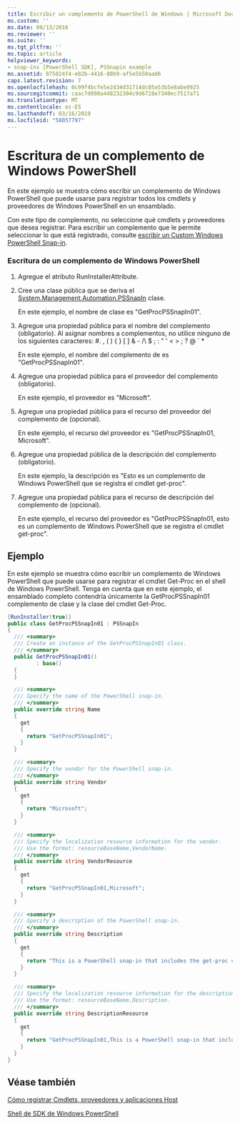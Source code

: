 ```yaml
---
title: Escribir un complemento de PowerShell de Windows | Microsoft Docs
ms.custom: ''
ms.date: 09/13/2016
ms.reviewer: ''
ms.suite: ''
ms.tgt_pltfrm: ''
ms.topic: article
helpviewer_keywords:
- snap-ins [PowerShell SDK], PSSnapin example
ms.assetid: 875024f4-e02b-4416-80b9-af5e5b50aad6
caps.latest.revision: 7
ms.openlocfilehash: 0c99f4bcfe5e2d34d31714dc85a53b5e8abe0925
ms.sourcegitcommit: caac7d098a448232304c9d6728e7340ec7517a71
ms.translationtype: MT
ms.contentlocale: es-ES
ms.lasthandoff: 03/16/2019
ms.locfileid: "58057797"
---
```

# <a name="writing-a-windows-powershell-snap-in"></a>Escritura de un complemento de Windows PowerShell

En este ejemplo se muestra cómo escribir un complemento de Windows PowerShell que puede usarse para registrar todos los cmdlets y proveedores de Windows PowerShell en un ensamblado.

Con este tipo de complemento, no seleccione qué cmdlets y proveedores que desea registrar. Para escribir un complemento que le permite seleccionar lo que está registrado, consulte [escribir un Custom Windows PowerShell Snap-in](./writing-a-custom-windows-powershell-snap-in.md).

### <a name="writing-a-windows-powershell-snap-in"></a>Escritura de un complemento de Windows PowerShell

1. Agregue el atributo RunInstallerAttribute.

2. Cree una clase pública que se deriva el [System.Management.Automation.PSSnapIn](/dotnet/api/System.Management.Automation.PSSnapIn) clase.

    En este ejemplo, el nombre de clase es "GetProcPSSnapIn01".

3. Agregue una propiedad pública para el nombre del complemento (obligatorio). Al asignar nombres a complementos, no utilice ninguno de los siguientes caracteres: #. , ( ) { } [ ] & - /\ $ ; : " ' \< > ; ? @ ` *

    En este ejemplo, el nombre del complemento de es "GetProcPSSnapIn01".

4. Agregue una propiedad pública para el proveedor del complemento (obligatorio).

    En este ejemplo, el proveedor es "Microsoft".

5. Agregue una propiedad pública para el recurso del proveedor del complemento de (opcional).

    En este ejemplo, el recurso del proveedor es "GetProcPSSnapIn01, Microsoft".

6. Agregue una propiedad pública de la descripción del complemento (obligatorio).

    En este ejemplo, la descripción es "Esto es un complemento de Windows PowerShell que se registra el cmdlet get-proc".

7. Agregue una propiedad pública para el recurso de descripción del complemento de (opcional).

    En este ejemplo, el recurso del proveedor es "GetProcPSSnapIn01, esto es un complemento de Windows PowerShell que se registra el cmdlet get-proc".

## <a name="example"></a>Ejemplo

En este ejemplo se muestra cómo escribir un complemento de Windows PowerShell que puede usarse para registrar el cmdlet Get-Proc en el shell de Windows PowerShell. Tenga en cuenta que en este ejemplo, el ensamblado completo contendría únicamente la GetProcPSSnapIn01 complemento de clase y la clase del cmdlet Get-Proc.

```csharp
[RunInstaller(true)]
public class GetProcPSSnapIn01 : PSSnapIn
{
  /// <summary>
  /// Create an instance of the GetProcPSSnapIn01 class.
  /// </summary>
  public GetProcPSSnapIn01()
         : base()
  {
  }

  /// <summary>
  /// Specify the name of the PowerShell snap-in.
  /// </summary>
  public override string Name
  {
    get
    {
      return "GetProcPSSnapIn01";
    }
  }

  /// <summary>
  /// Specify the vendor for the PowerShell snap-in.
  /// </summary>
  public override string Vendor
  {
    get
    {
      return "Microsoft";
    }
  }

  /// <summary>
  /// Specify the localization resource information for the vendor.
  /// Use the format: resourceBaseName,VendorName.
  /// </summary>
  public override string VendorResource
  {
    get
    {
      return "GetProcPSSnapIn01,Microsoft";
    }
  }

  /// <summary>
  /// Specify a description of the PowerShell snap-in.
  /// </summary>
  public override string Description
  {
    get
    {
      return "This is a PowerShell snap-in that includes the get-proc cmdlet.";
    }
  }

  /// <summary>
  /// Specify the localization resource information for the description.
  /// Use the format: resourceBaseName,Description.
  /// </summary>
  public override string DescriptionResource
  {
    get
    {
      return "GetProcPSSnapIn01,This is a PowerShell snap-in that includes the get-proc cmdlet.";
    }
  }
}
```

## <a name="see-also"></a>Véase también

[Cómo registrar Cmdlets, proveedores y aplicaciones Host](http://msdn.microsoft.com/en-us/a41e9054-29c8-40ab-bf2b-8ce4e7ec1c8c)

[Shell de SDK de Windows PowerShell](../windows-powershell-reference.md)
